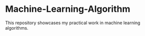 # Machine-Learning-Algorithm
This repository showcases my practical work in machine learning algorithms.

